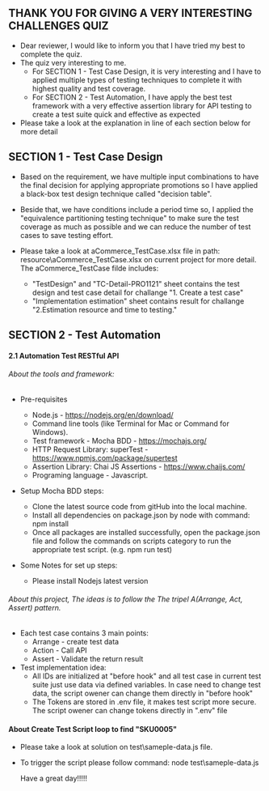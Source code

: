 ## THANK YOU FOR GIVING A VERY INTERESTING CHALLENGES QUIZ

- Dear reviewer, I would like to inform you that I have tried my best to complete the quiz.
- The quiz very interesting to me.
  - For SECTION 1 - Test Case Design, it is very interesting and I have to applied multiple types of testing techniques to complete it with highest quality and test coverage.
  - For SECTION 2 - Test Automation, I have apply the best test framework with a very effective assertion library for API testing to create a test suite quick and effective as expected
- Please take a look at the explanation in line of each section below for more detail

## SECTION 1 - Test Case Design

- Based on the requirement, we have multiple input combinations to have the final decision for applying appropriate promotions so I have applied a black-box test design technique called "decision table".
- Beside that, we have conditions include a period time so, I applied the "equivalence partitioning testing technique" to make sure the test coverage as much as possible and we can reduce the number of test cases to save testing effort.

- Please take a look at aCommerce_TestCase.xlsx file in path: resource\aCommerce_TestCase.xlsx on current project for more detail. The aCommerce_TestCase filde includes:

  - "TestDesign" and "TC-Detail-PRO1121" sheet contains the test design and test case detail for challange "1. Create a test case"
  - "Implementation estimation" sheet contains result for challange "2.Estimation resource and time to testing."

## SECTION 2 - Test Automation

#### 2.1 Automation Test RESTful API

###### About the tools and framework:

- Pre-requisites

  - Node.js - https://nodejs.org/en/download/
  - Command line tools (like Terminal for Mac or Command for Windows).
  - Test framework - Mocha BDD - https://mochajs.org/
  - HTTP Request Library: superTest - https://www.npmjs.com/package/supertest
  - Assertion Library: Chai JS Assertions - https://www.chaijs.com/
  - Programing language - Javascript.

- Setup Mocha BDD steps:

  - Clone the latest source code from gitHub into the local machine.
  - Install all dependencies on package.json by node with command: npm install
  - Once all packages are installed successfully, open the package.json file and follow the commands on scripts category to run the appropriate test script. (e.g. npm run test)

- Some Notes for set up steps:
  - Please install Nodejs latest version

###### About this project, The ideas is to follow the The tripel A(Arrange, Act, Assert) pattern.

- Each test case contains 3 main points:
  - Arrange - create test data
  - Action - Call API
  - Assert - Validate the return result
- Test implementation idea:
  - All IDs are initialized at "before hook" and all test case in current test suite just use data via defined variables. In case need to change test data, the script owener can change them directly in "before hook"
  - The Tokens are stored in .env file, it makes test script more secure. The script owener can change tokens directly in ".env" file

#### About Create Test Script loop to find "SKU0005"

- Please take a look at solution on test\sameple-data.js file.
- To trigger the script please follow command: node test\sameple-data.js

  Have a great day!!!!!
